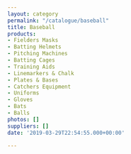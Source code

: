 ```yaml
---
layout: category
permalink: "/catalogue/baseball"
title: Baseball
products:
- Fielders Masks
- Batting Helmets
- Pitching Machines
- Batting Cages
- Training Aids
- Linemarkers & Chalk
- Plates & Bases
- Catchers Equipment
- Uniforms
- Gloves
- Bats
- Balls
photos: []
suppliers: []
date: '2019-03-29T22:54:55.000+00:00'

---
```

